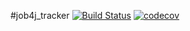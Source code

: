 #job4j_tracker
[![Build Status](https://travis-ci.org/AlexKarpov1902/job4j_tracker.svg?branch=master)](https://travis-ci.org/AlexKarpov1902/job4j_tracker)
[![codecov](https://codecov.io/gh/AlexKarpov1902/job4j_tracker/branch/master/graph/badge.svg?token=SK67DNXC3B)](https://codecov.io/gh/AlexKarpov1902/job4j_tracker)